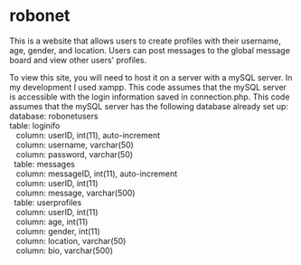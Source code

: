 # robonet
This is a website that allows users to create profiles with their username, age, gender, and location. Users can post messages to the global message board and view other users' profiles.

To view this site, you will need to host it on a server with a mySQL server. In my development I used xampp.
This code assumes that the mySQL server is accessible with the login information saved in connection.php.
This code assumes that the mySQL server has the following database already set up:<br />
database: robonetusers<br />
table: loginifo<br />
 &nbsp;&nbsp;   column: userID, int(11), auto-increment<br />
 &nbsp;&nbsp;   column: username, varchar(50)<br />
 &nbsp;&nbsp;   column: password, varchar(50)<br />
 &nbsp;  table: messages<br />
 &nbsp;&nbsp;   column: messageID, int(11), auto-increment<br />
 &nbsp;&nbsp;   column: userID, int(11)<br />
 &nbsp;&nbsp;   column: message, varchar(500)<br />
 &nbsp;  table: userprofiles<br />
 &nbsp;&nbsp;   column: userID, int(11)<br />
 &nbsp;&nbsp;   column: age, int(11)<br />
 &nbsp;&nbsp;   column: gender, int(11)<br />
 &nbsp;&nbsp;   column: location, varchar(50)<br />
 &nbsp;&nbsp;   column: bio, varchar(500)<br />
